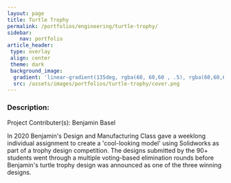 ```yaml
---
layout: page
title: Turtle Trophy
permalink: /portfolios/engineering/turtle-trophy/
sidebar:
    nav: portfolio
article_header:
 type: overlay
 align: center
 theme: dark
 background_image:
  gradient: 'linear-gradient(135deg, rgba(60, 60,60 , .5), rgba(60,60,60, .5))'
  src: /assets/images/portfolios/turtle-trophy/cover.png
---
```


### Description:
Project Contributer(s): Benjamin Basel

In 2020 Benjamin's Design and Manufacturing Class gave a weeklong individual assignment to create a 'cool-looking model' using Solidworks as part of a trophy design competition. The designs submitted by the 90+ students went through a multiple voting-based elimination rounds before Benjamin's turtle trophy design was announced as one of the three winning designs.
